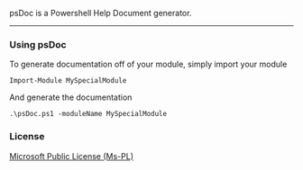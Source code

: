 psDoc is a Powershell Help Document generator.

----
### Using psDoc ###

To generate documentation off of your module, simply import your module

```
Import-Module MySpecialModule
```

And generate the documentation

```
.\psDoc.ps1 -moduleName MySpecialModule
```

### License ###

[Microsoft Public License (Ms-PL)](https://opensource.org/licenses/MS-PL)
